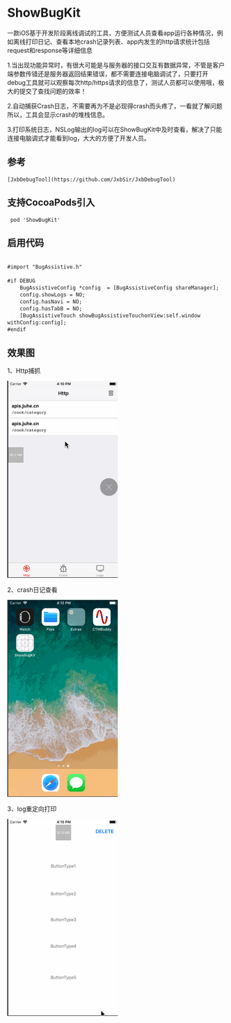 
# ShowBugKit
一款iOS基于开发阶段离线调试的工具，方便测试人员查看app运行各种情况，例如离线打印日记、查看本地crash记录列表、app内发生的http请求统计包括request和response等详细信息

1.当出现功能异常时，有很大可能是与服务器的接口交互有数据异常，不管是客户端参数传错还是服务器返回结果错误，都不需要连接电脑调试了，只要打开debug工具就可以观察每次http/https请求的信息了，测试人员都可以使用哦，极大的提交了查找问题的效率！

2.自动捕获Crash日志，不需要再为不是必现得crash而头疼了，一看就了解问题所以，工具会显示crash的堆栈信息。

3.打印系统日志，NSLog输出的log可以在ShowBugKit中及时查看，解决了只能连接电脑调式才能看到log，大大的方便了开发人员。

## 参考
    [JxbDebugTool](https://github.com/JxbSir/JxbDebugTool)

## 支持CocoaPods引入

```
 pod 'ShowBugKit'
```

## 启用代码
```object-c

#import "BugAssistive.h"

#if DEBUG
    BugAssistiveConfig *config  = [BugAssistiveConfig shareManager];
    config.showLogs = NO;
    config.hasNavi = NO;
    config.hasTabB = NO;
    [BugAssistiveTouch showBugAssistiveTouchonView:self.window withConfig:config];
#endif
```

## 效果图
 
 1、Http捕抓

![image](https://github.com/cocomanbar/BugKit/blob/master/source/http.gif)
 
 2、crash日记查看
 
![image](https://github.com/cocomanbar/BugKit/blob/master/source/crash.gif)
 
 3、log重定向打印
 
![image](https://github.com/cocomanbar/BugKit/blob/master/source/log.gif)

